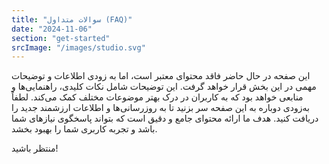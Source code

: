 ```yaml
---
title: "سوالات متداول (FAQ)"
date: "2024-11-06"
section: "get-started"
srcImage: "/images/studio.svg"
---
```


این صفحه در حال حاضر فاقد محتوای معتبر است، اما به زودی اطلاعات و توضیحات مهمی در این بخش قرار خواهد گرفت. این توضیحات شامل نکات کلیدی، راهنمایی‌ها و منابعی خواهد بود که به کاربران در درک بهتر موضوعات مختلف کمک می‌کند. لطفاً به‌زودی دوباره به این صفحه سر بزنید تا به روزرسانی‌ها و اطلاعات ارزشمند جدید را دریافت کنید. هدف ما ارائه محتوای جامع و دقیق است که بتواند پاسخگوی نیازهای شما باشد و تجربه کاربری شما را بهبود بخشد.

منتظر باشید!
